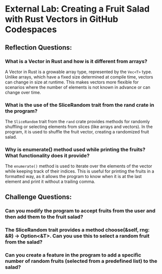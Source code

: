 # External Lab: Creating a Fruit Salad with Rust Vectors in GitHub Codespaces

## Reflection Questions:
### What is a Vector in Rust and how is it different from arrays?
A Vector in Rust is a growable array type, represented by the `Vec<T>` type. Unlike arrays, which have a fixed size determined at compile time, vectors can change in size at runtime. This makes vectors more flexible for scenarios where the number of elements is not known in advance or can change over time.

### What is the use of the SliceRandom trait from the rand crate in the program?
The `SliceRandom` trait from the `rand` crate provides methods for randomly shuffling or selecting elements from slices (like arrays and vectors). In the program, it is used to shuffle the fruit vector, creating a randomized fruit salad.

### Why is enumerate() method used while printing the fruits? What functionality does it provide?
The `enumerate()` method is used to iterate over the elements of the vector while keeping track of their indices. This is useful for printing the fruits in a formatted way, as it allows the program to know when it is at the last element and print it without a trailing comma.

## Challenge Questions:

### Can you modify the program to accept fruits from the user and then add them to the fruit salad?

### The SliceRandom trait provides a method choose(&self, rng: &R) -> Option<&T>. Can you use this to select a random fruit from the salad?

### Can you create a feature in the program to add a specific number of random fruits (selected from a predefined list) to the salad?

